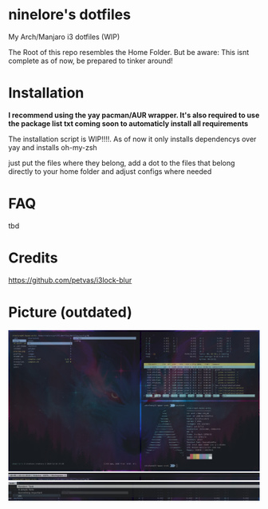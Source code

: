 # ninelore's dotfiles
My Arch/Manjaro i3 dotfiles (WIP)

The Root of this repo resembles the Home Folder.
But be aware: This isnt complete as of now, be prepared to tinker around!

# Installation
**I recommend using the yay pacman/AUR wrapper. It's also required to use the package list txt coming soon to automaticly install all requirements**

The installation script is WIP!!!!. As of now it only installs dependencys over yay and installs oh-my-zsh

just put the files where they belong, add a dot to the files that belong directly to your home folder and adjust configs where needed

# FAQ
tbd

# Credits
https://github.com/petvas/i3lock-blur

# Picture (outdated)
![Picture1](previewPics/Preview1.png)
![Picture2](previewPics/PreviewDmenubar.png)
![Picture3](previewPics/PreviewDmenuTasks.png)
